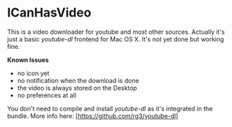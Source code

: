 # ICanHasVideo
This is a video downloader for youtube and most other sources. Actually it's just a basic *youtube-dl* frontend for Mac OS X.
It's not yet done but working fine. 

**Known Issues**
- no icon yet
- no notification when the download is done
- the video is always stored on the Desktop
- no preferences at all

You don't need to compile and install *youtube-dl* as it's integrated in the bundle.
More info here: [https://github.com/rg3/youtube-dl]

